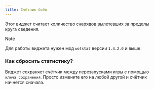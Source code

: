 ```yaml
---
title: Счётчик боёв
---
```


Этот виджет считает количество снарядов вылетевших за пределы круга сведения.

> [!NOTE]
> Для работы виджета нужен мод `wotstat` версии `1.4.2.0` и выше.

### Как сбросить статистику?
Виджет сохраняет счётчик между перезапусками игры с помощью `ключа сохранения`. Просто измените его на любой другой и счётчик начнётся сначала.
